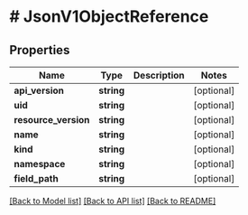 # # JsonV1ObjectReference

## Properties

Name | Type | Description | Notes
------------ | ------------- | ------------- | -------------
**api_version** | **string** |  | [optional]
**uid** | **string** |  | [optional]
**resource_version** | **string** |  | [optional]
**name** | **string** |  | [optional]
**kind** | **string** |  | [optional]
**namespace** | **string** |  | [optional]
**field_path** | **string** |  | [optional]

[[Back to Model list]](../../README.md#models) [[Back to API list]](../../README.md#endpoints) [[Back to README]](../../README.md)
